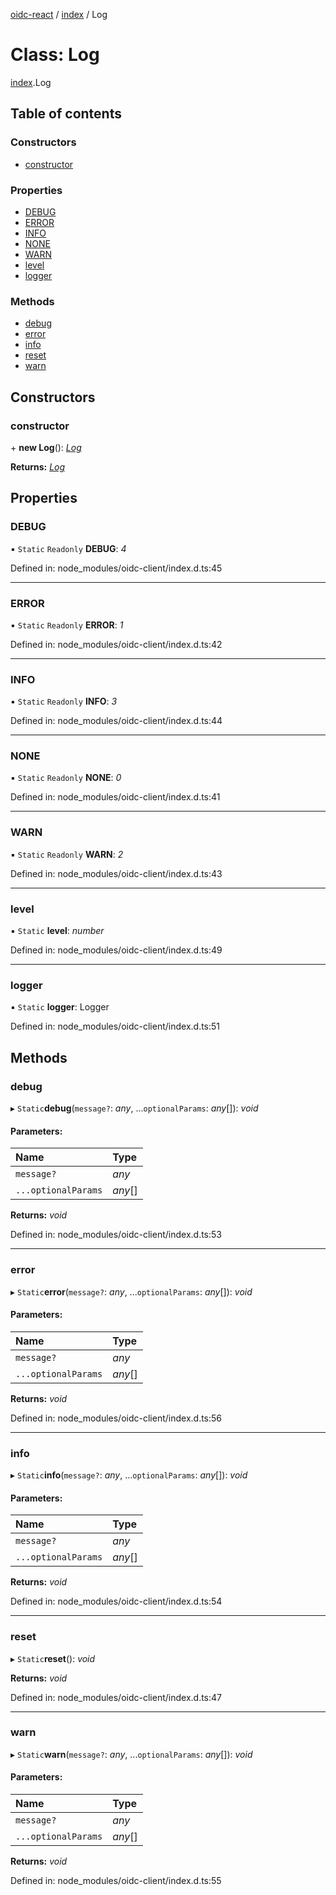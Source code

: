 [oidc-react](../README.md) / [index](../modules/index.md) / Log

# Class: Log

[index](../modules/index.md).Log

## Table of contents

### Constructors

- [constructor](index.log.md#constructor)

### Properties

- [DEBUG](index.log.md#debug)
- [ERROR](index.log.md#error)
- [INFO](index.log.md#info)
- [NONE](index.log.md#none)
- [WARN](index.log.md#warn)
- [level](index.log.md#level)
- [logger](index.log.md#logger)

### Methods

- [debug](index.log.md#debug)
- [error](index.log.md#error)
- [info](index.log.md#info)
- [reset](index.log.md#reset)
- [warn](index.log.md#warn)

## Constructors

### constructor

\+ **new Log**(): [*Log*](index.log.md)

**Returns:** [*Log*](index.log.md)

## Properties

### DEBUG

▪ `Static` `Readonly` **DEBUG**: *4*

Defined in: node_modules/oidc-client/index.d.ts:45

___

### ERROR

▪ `Static` `Readonly` **ERROR**: *1*

Defined in: node_modules/oidc-client/index.d.ts:42

___

### INFO

▪ `Static` `Readonly` **INFO**: *3*

Defined in: node_modules/oidc-client/index.d.ts:44

___

### NONE

▪ `Static` `Readonly` **NONE**: *0*

Defined in: node_modules/oidc-client/index.d.ts:41

___

### WARN

▪ `Static` `Readonly` **WARN**: *2*

Defined in: node_modules/oidc-client/index.d.ts:43

___

### level

▪ `Static` **level**: *number*

Defined in: node_modules/oidc-client/index.d.ts:49

___

### logger

▪ `Static` **logger**: Logger

Defined in: node_modules/oidc-client/index.d.ts:51

## Methods

### debug

▸ `Static`**debug**(`message?`: *any*, ...`optionalParams`: *any*[]): *void*

#### Parameters:

Name | Type |
:------ | :------ |
`message?` | *any* |
`...optionalParams` | *any*[] |

**Returns:** *void*

Defined in: node_modules/oidc-client/index.d.ts:53

___

### error

▸ `Static`**error**(`message?`: *any*, ...`optionalParams`: *any*[]): *void*

#### Parameters:

Name | Type |
:------ | :------ |
`message?` | *any* |
`...optionalParams` | *any*[] |

**Returns:** *void*

Defined in: node_modules/oidc-client/index.d.ts:56

___

### info

▸ `Static`**info**(`message?`: *any*, ...`optionalParams`: *any*[]): *void*

#### Parameters:

Name | Type |
:------ | :------ |
`message?` | *any* |
`...optionalParams` | *any*[] |

**Returns:** *void*

Defined in: node_modules/oidc-client/index.d.ts:54

___

### reset

▸ `Static`**reset**(): *void*

**Returns:** *void*

Defined in: node_modules/oidc-client/index.d.ts:47

___

### warn

▸ `Static`**warn**(`message?`: *any*, ...`optionalParams`: *any*[]): *void*

#### Parameters:

Name | Type |
:------ | :------ |
`message?` | *any* |
`...optionalParams` | *any*[] |

**Returns:** *void*

Defined in: node_modules/oidc-client/index.d.ts:55
